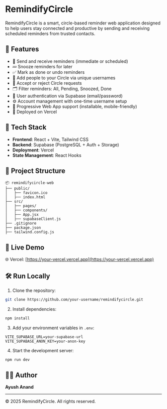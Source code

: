 # RemindifyCircle

RemindifyCircle is a smart, circle-based reminder web application designed to help users stay connected and productive by sending and receiving scheduled reminders from trusted contacts.

## 📌 Features

- 🔔 Send and receive reminders (immediate or scheduled)
- 💤 Snooze reminders for later
- ✅ Mark as done or undo reminders
- 👥 Add people to your Circle via unique usernames
- 🔄 Accept or reject Circle requests
- 🗂️ Filter reminders: All, Pending, Snoozed, Done
- 🔐 User authentication via Supabase (email/password)
- ⚙️ Account management with one-time username setup
- 📱 Progressive Web App support (installable, mobile-friendly)
- 🚀 Deployed on Vercel

## 🔧 Tech Stack

- **Frontend**: React + Vite, Tailwind CSS
- **Backend**: Supabase (PostgreSQL + Auth + Storage)
- **Deployment**: Vercel
- **State Management**: React Hooks

## 📁 Project Structure

```
📦 remindifycircle-web
├── public/
│   ├── favicon.ico
│   ├── index.html
├── src/
│   ├── pages/
│   ├── components/
│   ├── App.jsx
│   ├── supabaseClient.js
├── .gitignore
├── package.json
├── tailwind.config.js
```

## 🚀 Live Demo

🌐 Vercel: [https://your-vercel.vercel.app](https://your-vercel.vercel.app)

## 🛠️ Run Locally

1. Clone the repository:
```bash
git clone https://github.com/your-username/remindifycircle.git
```

2. Install dependencies:
```bash
npm install
```

3. Add your environment variables in `.env`:
```
VITE_SUPABASE_URL=your-supabase-url
VITE_SUPABASE_ANON_KEY=your-anon-key
```

4. Start the development server:
```bash
npm run dev
```

## 🙋‍♂️ Author

**Ayush Anand**

---

© 2025 RemindifyCircle. All rights reserved.
